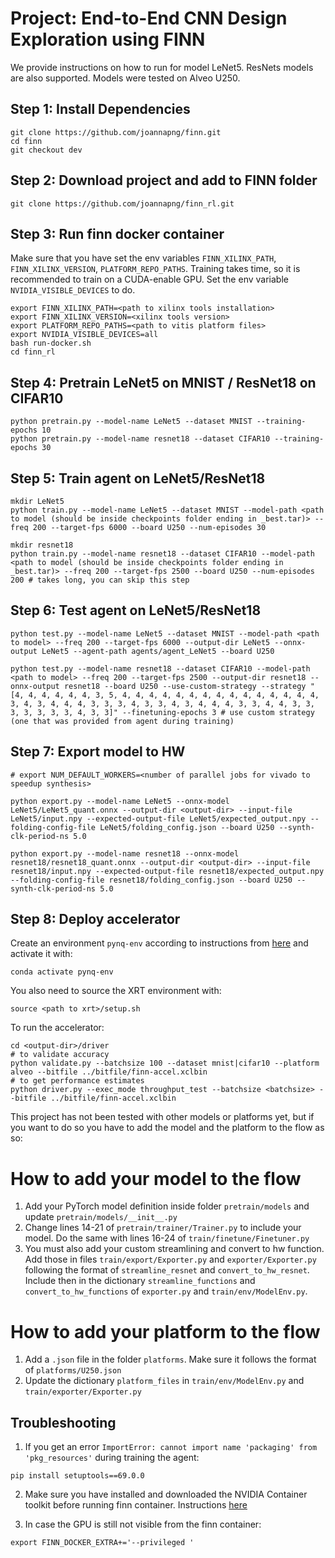 # Project: End-to-End CNN Design Exploration using FINN

We provide instructions on how to run for model LeNet5. ResNets models are also supported. Models were tested on Alveo U250.

## Step 1: Install Dependencies

```
git clone https://github.com/joannapng/finn.git
cd finn
git checkout dev
```

## Step 2: Download project and add to FINN folder
```
git clone https://github.com/joannapng/finn_rl.git
```

## Step 3: Run finn docker container
Make sure that you have set the env variables `FINN_XILINX_PATH`, `FINN_XILINX_VERSION`, `PLATFORM_REPO_PATHS`. Training takes time, so it is recommended to train on a CUDA-enable GPU. Set the env variable `NVIDIA_VISIBLE_DEVICES` to do.
```	
export FINN_XILINX_PATH=<path to xilinx tools installation>
export FINN_XILINX_VERSION=<xilinx tools version>
export PLATFORM_REPO_PATHS=<path to vitis platform files>
export NVIDIA_VISIBLE_DEVICES=all
bash run-docker.sh
cd finn_rl
```

## Step 4: Pretrain LeNet5 on MNIST / ResNet18 on CIFAR10
```
python pretrain.py --model-name LeNet5 --dataset MNIST --training-epochs 10
python pretrain.py --model-name resnet18 --dataset CIFAR10 --training-epochs 30
```

## Step 5: Train agent on LeNet5/ResNet18
```
mkdir LeNet5
python train.py --model-name LeNet5 --dataset MNIST --model-path <path to model (should be inside checkpoints folder ending in _best.tar)> --freq 200 --target-fps 6000 --board U250 --num-episodes 30

mkdir resnet18
python train.py --model-name resnet18 --dataset CIFAR10 --model-path <path to model (should be inside checkpoints folder ending in _best.tar)> --freq 200 --target-fps 2500 --board U250 --num-episodes 200 # takes long, you can skip this step
```
## Step 6: Test agent on LeNet5/ResNet18
```
python test.py --model-name LeNet5 --dataset MNIST --model-path <path to model> --freq 200 --target-fps 6000 --output-dir LeNet5 --onnx-output LeNet5 --agent-path agents/agent_LeNet5 --board U250

python test.py --model-name resnet18 --dataset CIFAR10 --model-path <path to model> --freq 200 --target-fps 2500 --output-dir resnet18 --onnx-output resnet18 --board U250 --use-custom-strategy --strategy "[4, 4, 4, 4, 4, 4, 3, 5, 4, 4, 4, 4, 4, 4, 4, 4, 4, 4, 4, 4, 4, 4, 4, 3, 4, 3, 4, 4, 4, 3, 3, 3, 4, 3, 3, 4, 3, 4, 4, 4, 3, 3, 4, 4, 3, 3, 3, 3, 3, 3, 3, 4, 3, 3]" --finetuning-epochs 3 # use custom strategy (one that was provided from agent during training)
```

## Step 7: Export model to HW
```
# export NUM_DEFAULT_WORKERS=<number of parallel jobs for vivado to speedup synthesis>

python export.py --model-name LeNet5 --onnx-model LeNet5/LeNet5_quant.onnx --output-dir <output-dir> --input-file LeNet5/input.npy --expected-output-file LeNet5/expected_output.npy --folding-config-file LeNet5/folding_config.json --board U250 --synth-clk-period-ns 5.0

python export.py --model-name resnet18 --onnx-model resnet18/resnet18_quant.onnx --output-dir <output-dir> --input-file resnet18/input.npy --expected-output-file resnet18/expected_output.npy --folding-config-file resnet18/folding_config.json --board U250 --synth-clk-period-ns 5.0
```

## Step 8: Deploy accelerator
Create an environment `pynq-env` according to instructions from [here](https://github.com/Xilinx/finn-examples?tab=readme-ov-file#alveo) and activate it with:
```
conda activate pynq-env
```

You also need to source the XRT environment with:
```
source <path to xrt>/setup.sh
```

To run the accelerator:

```
cd <output-dir>/driver
# to validate accuracy
python validate.py --batchsize 100 --dataset mnist|cifar10 --platform alveo --bitfile ../bitfile/finn-accel.xclbin 
# to get performance estimates
python driver.py --exec_mode throughput_test --batchsize <batchsize> --bitfile ../bitfile/finn-accel.xclbin
``` 

This project has not been tested with other models or platforms yet, but if you want to do so you have to add the model and the platform to the flow as so:

# How to add your model to the flow
1. Add your PyTorch model definition inside folder `pretrain/models` and update `pretrain/models/__init__.py`
2. Change lines 14-21 of `pretrain/trainer/Trainer.py` to include your model. Do the same with lines 16-24 of `train/finetune/Finetuner.py`
3. You must also add your custom streamlining and convert to hw function. Add those in files `train/export/Exporter.py` and `exporter/Exporter.py` following the format of `streamline_resnet` and `convert_to_hw_resnet`. Include then in the dictionary `streamline_functions` and `convert_to_hw_functions` of `exporter.py` and `train/env/ModelEnv.py`.

# How to add your platform to the flow
1. Add a `.json` file in the folder `platforms`. Make sure it follows the format of `platforms/U250.json`
2. Update the dictionary `platform_files` in `train/env/ModelEnv.py` and `train/exporter/Exporter.py`

## Troubleshooting
1. If you get an error `ImportError: cannot import name 'packaging' from 'pkg_resources'` during training the agent:
```
pip install setuptools==69.0.0
```
2. Make sure you have installed and downloaded the NVIDIA Container toolkit before running finn container. Instructions [here](https://docs.nvidia.com/datacenter/cloud-native/container-toolkit/latest/install-guide.html)

3. In case the GPU is still not visible from the finn container:
```
export FINN_DOCKER_EXTRA+='--privileged '
```
